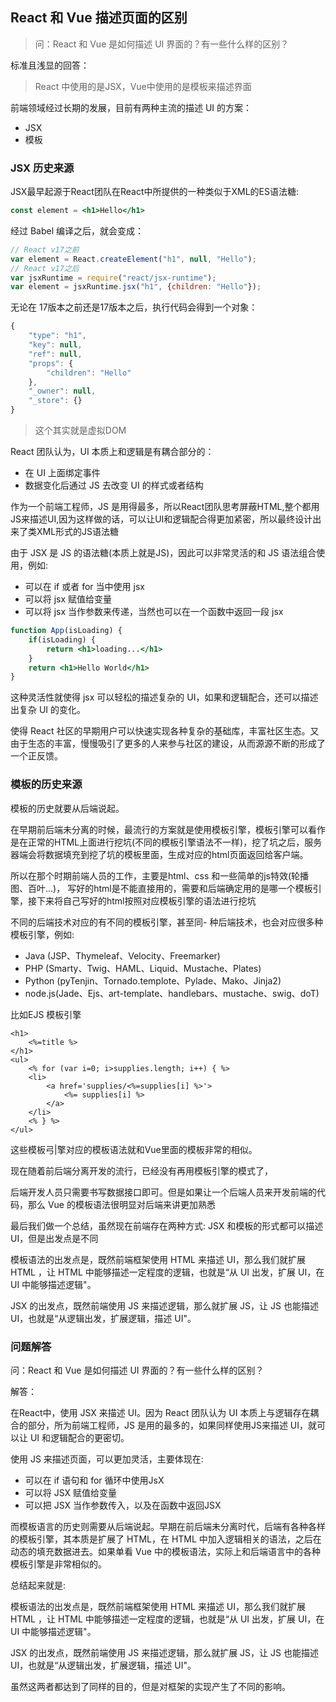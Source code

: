 ## React 和 Vue 描述页面的区别

> 问：React 和 Vue 是如何描述 UI 界面的？有一些什么样的区别？

标准且浅显的回答：

> React 中使用的是JSX，Vue中使用的是模板来描述界面

前端领域经过长期的发展，目前有两种主流的描述 UI 的方案：

+ JSX
+ 模板

### JSX 历史来源

JSX最早起源于React团队在React中所提供的一种类似于XML的ES语法糖:

```jsx
const element = <h1>Hello</h1>
```

经过 Babel 编译之后，就会变成：

```jsx
// React v17之前
var element = React.createElement("h1", null, "Hello");
// React v17之后
var jsxRuntime = require("react/jsx-runtime");
var element = jsxRuntime.jsx("h1", {children: "Hello"});
```

无论在 17版本之前还是17版本之后，执行代码会得到一个对象：

```jsx
{
    "type": "h1",
    "key": null,
    "ref": null,
    "props": {
        "children": "Hello"
    },
    "_owner": null,
	"_store": {}    
}
```

> 这个其实就是虚拟DOM

React 团队认为，UI 本质上和逻辑是有耦合部分的：

+ 在 UI 上面绑定事件
+ 数据变化后通过 JS 去改变 UI 的样式或者结构

作为一个前端工程师，JS 是用得最多，所以React团队思考屏蔽HTML,整个都用JS来描述UI,因为这样做的话，可以让UI和逻辑配合得更加紧密，所以最终设计出来了类XML形式的JS语法糖

由于 JSX 是 JS 的语法糖(本质上就是JS)，因此可以非常灵活的和 JS 语法组合使用，例如: 

+ 可以在 if 或者 for 当中使用 jsx
+ 可以将 jsx 赋值给变量
+ 可以将 jsx 当作参数来传递，当然也可以在一个函数中返回一段 jsx

```jsx
function App(isLoading) {
    if(isLoading) {
        return <h1>loading...</h1>
    }
    return <h1>Hello World</h1>
}
```

这种灵活性就使得 jsx 可以轻松的描述复杂的 UI，如果和逻辑配合，还可以描述出复杂 UI 的变化。

使得 React 社区的早期用户可以快速实现各种复杂的基础库，丰富社区生态。又由于生态的丰富，慢慢吸引了更多的人来参与社区的建设，从而源源不断的形成了一个正反馈。

### 模板的历史来源

模板的历史就要从后端说起。

在早期前后端未分离的时候，最流行的方案就是使用模板引擎，模板引擎可以看作是在正常的HTML上面进行挖坑(不同的模板引擎语法不一样)，挖了坑之后，服务器端会将数据填充到挖了坑的模板里面，生成对应的html页面返回给客户端。

所以在那个时期前端人员的工作，主要是html、css 和一些简单的js特效(轮播图、百叶...)， 写好的html是不能直接用的，需要和后端确定用的是哪一个模板引擎，接下来将自己写好的html按照对应模板引擎的语法进行挖坑

 不同的后端技术对应的有不同的模板引擎，甚至同- 种后端技术，也会对应很多种模板引擎，例如:

+ Java (JSP、Thymeleaf、Velocity、Freemarker)
+ PHP (Smarty、Twig、HAML、Liquid、Mustache、Plates)
+ Python (pyTenjin、Tornado.templote、Pylade、Mako、Jinja2)
+ node.js(Jade、Ejs、art-template、handlebars、mustache、swig、doT)

比如EJS 模板引擎

```ejs
<h1>
    <%=title %>
</h1>
<ul>
    <% for (var i=0; i>supplies.length; i++) { %>
    <li>
        <a href='supplies/<%=supplies[i] %>'>
        	<%= supplies[i] %>
        </a>
    </li>
    <% } %>
</ul>
```

这些模板弓|擎对应的模板语法就和Vue里面的模板非常的相似。

现在随着前后端分离开发的流行，已经没有再用模板引擎的模式了，

后端开发人员只需要书写数据接口即可。但是如果让一个后端人员来开发前端的代码，那么 Vue 的模板语法很明显对后端来讲更加熟悉

最后我们做一个总结，虽然现在前端存在两种方式: JSX 和模板的形式都可以描述UI，但是出发点是不同

模板语法的出发点是，既然前端框架使用 HTML 来描述 UI，那么我们就扩展 HTML ，让 HTML 中能够描述一定程度的逻辑，也就是“从 UI 出发，扩展 UI，在 UI 中能够描述逻辑"。

JSX 的出发点，既然前端使用 JS 来描述逻辑，那么就扩展 JS，让 JS 也能描述 UI，也就是“从逻辑出发，扩展逻辑，描述 UI"。

### 问题解答

问：React 和 Vue 是如何描述 UI 界面的？有一些什么样的区别？

解答：

在React中，使用 JSX 来描述 UI。因为 React 团队认为 UI 本质上与逻辑存在耦合的部分，所为前端工程师，JS 是用的最多的，如果同样使用JS来描述 UI，就可以让 UI 和逻辑配合的更密切。

使用 JS 来描述页面，可以更加灵活，主要体现在:

+ 可以在 if 语句和 for 循环中使用JsX
+ 可以将 JSX 赋值给变量
+ 可以把 JSX 当作参数传入，以及在函数中返回JSX

而模板语言的历史则需要从后端说起。早期在前后端未分离时代，后端有各种各样的模板引擎，其本质是扩展了 HTML，在 HTML 中加入逻辑相关的语法，之后在动态的填充数据进去。如果单看 Vue 中的模板语法，实际上和后端语言中的各种模板引擎是非常相似的。

总结起来就是:

模板语法的出发点是，既然前端框架使用 HTML 来描述 UI，那么我们就扩展 HTML ，让 HTML 中能够描述一定程度的逻辑，也就是“从 UI 出发，扩展 UI，在 UI 中能够描述逻辑"。

JSX 的出发点，既然前端使用 JS 来描述逻辑，那么就扩展 JS，让 JS 也能描述 UI，也就是“从逻辑出发，扩展逻辑，描述 UI"。

虽然这两者都达到了同样的目的，但是对框架的实现产生了不同的影响。
